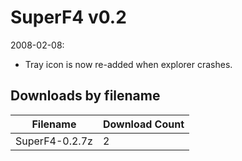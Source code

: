 # SuperF4 v0.2

2008-02-08:
- Tray icon is now re-added when explorer crashes.

## Downloads by filename

Filename | Download Count
-------- | --------------
SuperF4-0.2.7z | 2
